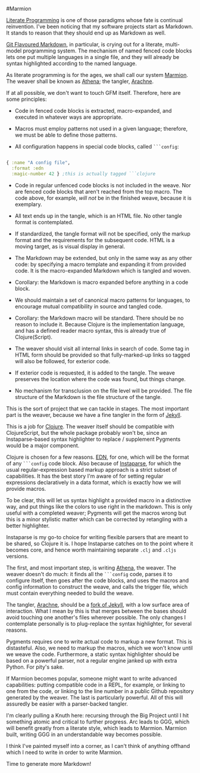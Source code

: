 #Marmion

[Literate Programming](http://www-cs-faculty.stanford.edu/~uno/lp.html) is one of those paradigms whose fate is continual reinvention. I've been noticing that my software projects start as Markdown. It stands to reason that they should end up as Markdown as well.

[Git Flavoured Markdown](https://help.github.com/articles/github-flavored-markdown), in particular, is crying out for a literate, multi-model programming system. The mechanism of named fenced code blocks lets one put multiple languages in a single file, and they will already be syntax highlighted according to the named language. 

As literate programming is for the ages, we shall call our system [Marmion](README.md). The weaver shall be known as [Athena](athena.md); the tangler, [Arachne]().

If at all possible, we don't want to touch GFM itself. Therefore, here are some principles:

* Code in fenced code blocks is extracted, macro-expanded, and executed in whatever ways are appropriate.

* Macros must employ patterns not used in a given language; therefore, we must be able to define those patterns.

* All configuration happens in special code blocks, called ```` ```config ````:

```clojure

{ :name "A config file",
  :format :edn
  :magic-number 42 } ;this is actually tagged ```clojure
```

* Code in regular unfenced code blocks is not included in the weave. Nor are fenced code blocks that aren't reached from the top macro. The code above, for example, *will not* be in the finished weave, because it is exemplary.

* All text ends up in the tangle, which is an HTML file. No other tangle format is contemplated. 

* If standardized, the tangle format will not be specified, only the markup format and the requirements for the subsequent code. HTML is a moving target, as is visual display in general. 

* The Markdown may be extended, but only in the same way as any other code: by specifying a macro template and expanding it from provided code. It is the macro-expanded Markdown which is tangled and woven.

* Corollary: the Markdown is macro expanded before anything in a code block. 

* We should maintain a set of canonical macro patterns for languages, to encourage mutual compatibility in source and tangled code. 

* Corollary: the Markdown macro will be standard. There should be no reason to include it. Because Clojure is the implementation language, and has a defined reader macro syntax, this is already true of Clojure(Script).

* The weaver should visit all internal links in search of code. Some tag in HTML form should be provided so that fully-marked-up links so tagged will also be followed, for exterior code. 

* If exterior code is requested, it is added to the tangle. The weave preserves the location where the code was found, but things change.

* No mechanism for transclusion on the file level will be provided. The file structure of the Markdown is the file structure of the tangle.

This is the sort of project that we can tackle in stages. The most important part is the weaver, because we have a fine tangler in the form of [Jekyll](http://jekyllrb.com/). 

This is a job for [Clojure](http://clojure.org). The weaver itself should be compatible with ClojureScript, but the whole package probably won't be, since an Instaparse-based syntax highlighter to replace / supplement Pygments would be a major component. 

Clojure is chosen for a few reasons. [EDN](https://github.com/edn-format/edn), for one, which will be the format of any ```` ```config ```` code block. Also because of [Instaparse](https://github.com/Engelberg/instaparse), for which the usual regular-expression based markup approach is a strict subset of capabilities. It has the best story I'm aware of for setting regular expressions declaratively in a data format, which is exactly how we will provide macros. 

To be clear, this will let us syntax highlight a provided macro in a distinctive way, and put things like the colors to use right in the markdown. This is only useful with a completed weaver; Pygments will get the macros wrong but this is a minor stylistic matter which can be corrected by retangling with a better highlighter. 

Instaparse is my go-to choice for writing flexible parsers that are meant to be shared, so Clojure it is. I hope Instaparse catches on to the point where it becomes core, and hence worth maintaining separate `.clj` and `.cljs` versions. 

The first, and most important step, is writing [Athena](athena.md), the weaver. The weaver doesn't do much: it finds all the ```` ```config ```` code, parses it to configure itself, then goes after the code blocks, and uses the macros and config information to construct the weave, and calls the trigger file, which must contain everything needed to build the weave. 

The tangler, [Arachne](), should be a [fork of Jekyll](https://github.com/mnemnion/jekyll), with a low surface area of interaction. What I mean by this is that merges between the bases should avoid touching one another's files wherever possible. The only changes I contemplate personally is to plug-replace the syntax highlighter, for several reasons. 

Pygments requires one to write actual code to markup a new format. This is distasteful. Also, we need to markup the macros, which we won't know until we weave the code. Furthermore, a static syntax highlighter should be based on a powerful parser, not a regular engine janked up with extra Python. For pity's sake. 

If Marmion becomes popular, someone might want to write advanced capabilities: putting compatible code in a REPL, for example, or linking to one from the code, or linking to the line number in a public Github repository generated by the weaver. The last is particularly powerful. All of this will assuredly be easier with a parser-backed tangler. 

I'm clearly pulling a Knuth here: recursing through the Big Project until I hit something atomic and critical to further progress. Arc leads to GGG, which will benefit greatly from a literate style, which leads to Marmion. Marmion built, writing GGG in an understandable way becomes possible. 

I think I've painted myself into a corner, as I can't think of anything offhand which I need to write in order to write Marmion. 

Time to generate more Markdown!
